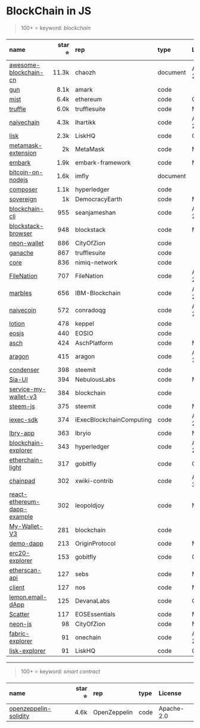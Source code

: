 # BlockChain in JS

>100+ :star: keyword: *blockchain*

|name|star :star: |rep|type|License|
|:-- |--:|:--|:--|:--|
|[awesome-blockchain-cn](https://github.com/chaozh/awesome-blockchain-cn) |11.3k|chaozh|document|Apache-2.0|
|[gun](https://github.com/amark/gun) |8.1k|amark|code||
|[mist](https://github.com/ethereum/mist) |6.4k|ethereum|code|GPL-3.0|
|[truffle](https://github.com/trufflesuite/truffle) |6.0k|trufflesuite|code|MIT|
|[naivechain](https://github.com/lhartikk/naivechain) |4.3k|lhartikk|code|Apache-2.0|
|[lisk](https://github.com/LiskHQ/lisk) |2.3k|LiskHQ|code|GPL-3.0|
|[metamask-extension](https://github.com/MetaMask/metamask-extension) |2k|MetaMask|code|MIT|
|[embark](https://github.com/embark-framework/embark) |1.9k|embark-framework|code|MIT|
|[bitcoin-on-nodejs](https://github.com/imfly/bitcoin-on-nodejs) |1.6k|imfly|document||
|[composer](https://github.com/hyperledger/composer) |1.1k|hyperledger|code||
|[sovereign](https://github.com/DemocracyEarth/sovereign) |1k|DemocracyEarth|code|MIT|
|[blockchain-cli](https://github.com/seanjameshan/blockchain-cli) |955|seanjameshan|code|Apache-2.0|
|[blockstack-browser](https://github.com/blockstack/blockstack-browser) |948|blockstack|code|MPL-2.0|
|[neon-wallet](https://github.com/CityOfZion/neon-wallet) |886|CityOfZion|code||
|[ganache](https://github.com/trufflesuite/ganache) |867|trufflesuite|code||
|[core](https://github.com/nimiq-network/core) |836|nimiq-network|code||
|[FileNation](https://github.com/FileNation/FileNation) |707|FileNation|code|Apache-2.0|
|[marbles](https://github.com/IBM-Blockchain/marbles) |656|IBM-Blockchain|code|Apache-2.0|
|[naivecoin](https://github.com/conradoqg/naivecoin) |572|conradoqg|code|Apache-2.0|
|[lotion](https://github.com/keppel/lotion) |478|keppel|code||
|[eosjs](https://github.com/EOSIO/eosjs) |440|EOSIO|code||
|[asch](https://github.com/AschPlatform/asch) |424|AschPlatform|code|MIT|
|[aragon](https://github.com/aragon/aragon) |415|aragon|code|AGPL-3.0|
|[condenser](https://github.com/steemit/condenser) |398|steemit|code||
|[Sia-UI](https://github.com/NebulousLabs/Sia-UI) |394|NebulousLabs|code|MIT|
|[service-my-wallet-v3](https://github.com/blockchain/service-my-wallet-v3) |384|blockchain|code||
|[steem-js](https://github.com/steemit/steem-js) |375|steemit|code|MIT|
|[iexec-sdk](https://github.com/iExecBlockchainComputing/iexec-sdk) |374|iExecBlockchainComputing|code|Apache-2.0|
|[lbry-app](https://github.com/lbryio/lbry-app) |363|lbryio|code|MIT|
|[blockchain-explorer](https://github.com/hyperledger/blockchain-explorer) |343|hyperledger|code|Apache-2.0|
|[etherchain-light](https://github.com/gobitfly/etherchain-light) |317|gobitfly|code|GPL-3.0|
|[chainpad](https://github.com/xwiki-contrib/chainpad) |302|xwiki-contrib|code|AGPL-3.0|
|[react-ethereum-dapp-example](https://github.com/leopoldjoy/react-ethereum-dapp-example) |302|leopoldjoy|code|MIT|
|[My-Wallet-V3](https://github.com/blockchain/My-Wallet-V3) |281|blockchain|code||
|[demo-dapp](https://github.com/OriginProtocol/demo-dapp) |213|OriginProtocol|code|MIT|
|[erc20-explorer](https://github.com/gobitfly/erc20-explorer) |153|gobitfly|code|GPL-3.0|
|[etherscan-api](https://github.com/sebs/etherscan-api) |127|sebs|code|MIT|
|[client](https://github.com/nos/client) |127|nos|code|MIT|
|[lemon.email-dApp](https://github.com/DevanaLabs/lemon.email-dApp) |125|DevanaLabs|code|GPL-3.0|
|[Scatter](https://github.com/EOSEssentials/Scatter) |117|EOSEssentials|code|MIT|
|[neon-js](https://github.com/CityOfZion/neon-js) |98|CityOfZion|code|MIT|
|[fabric-explorer](https://github.com/onechain/fabric-explorer) |91|onechain|code|Apache-2.0|
|[lisk-explorer](https://github.com/LiskHQ/lisk-explorer) |91|LiskHQ|code|GPL-3.0|

---

>100+ :star: keyword: *smart contract*

|name|star :star: |rep|type|License|
|:-- |--:|:--|:--|:--|
|[openzeppelin-solidity](https://github.com/OpenZeppelin/openzeppelin-solidity) |4.6k|OpenZeppelin|code|Apache-2.0|